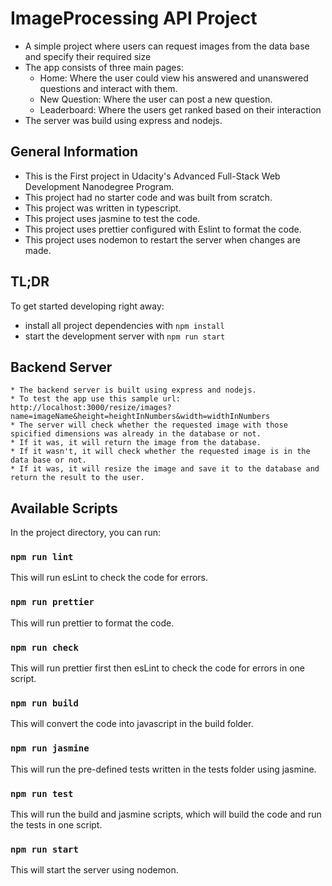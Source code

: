 # ImageProcessing API Project

* A simple project where users can request images from the data base and specify their required size
* The app consists of three main pages:
    * Home: Where the user could view his answered and unanswered questions and interact with them.
    * New Question: Where the user can post a new question.
    * Leaderboard: Where the users get ranked based on their interaction
* The server was build using express and nodejs.


## General Information

* This is the First project in Udacity's Advanced Full-Stack Web Development Nanodegree Program.
* This project had no starter code and was built from scratch.
* This project was written in typescript.
* This project uses jasmine to test the code.
* This project uses prettier configured with Eslint to format the code.
* This project uses nodemon to restart the server when changes are made.

## TL;DR

To get started developing right away:

* install all project dependencies with `npm install`
* start the development server with `npm run start`

## Backend Server

    * The backend server is built using express and nodejs.
    * To test the app use this sample url: http://localhost:3000/resize/images?name=imageName&height=heightInNumbers&width=widthInNumbers
    * The server will check whether the requested image with those spicified dimensions was already in the database or not.
    * If it was, it will return the image from the database.
    * If it wasn't, it will check whether the requested image is in the data base or not.
    * If it was, it will resize the image and save it to the database and return the result to the user.

## Available Scripts

In the project directory, you can run:

### `npm run lint`
This will run esLint to check the code for errors.

### `npm run prettier`
This will run prettier to format the code.

### `npm run check`
This will run prettier first then esLint to check the code for errors in one script.

### `npm run build`
This will convert the code into javascript in the build folder.

### `npm run jasmine`
This will run the pre-defined tests written in the tests folder using jasmine.

### `npm run test`
This will run the build and jasmine scripts, which will build the code and run the tests in one script.

### `npm run start`
This will start the server using nodemon.
